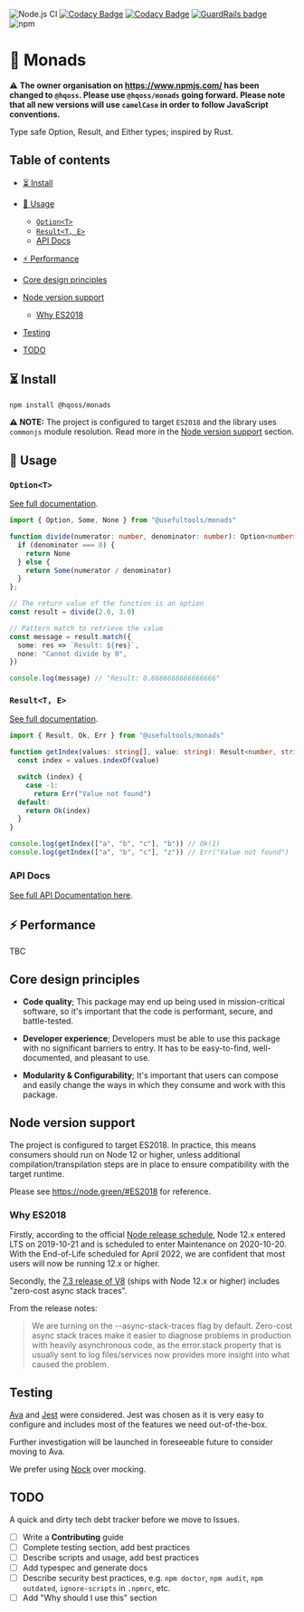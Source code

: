 ![Node.js CI](https://github.com/hqoss/monads/workflows/Node.js%20CI/badge.svg)
[![Codacy Badge](https://app.codacy.com/project/badge/Grade/afa382493ae441b3824f4d409438d90b)](https://www.codacy.com/gh/hqoss/monads?utm_source=github.com&utm_medium=referral&utm_content=hqoss/monads&utm_campaign=Badge_Grade)
[![Codacy Badge](https://app.codacy.com/project/badge/Coverage/afa382493ae441b3824f4d409438d90b)](https://www.codacy.com/gh/hqoss/monads?utm_source=github.com&utm_medium=referral&utm_content=hqoss/monads&utm_campaign=Badge_Coverage)
[![GuardRails badge](https://badges.guardrails.io/hqoss/monads.svg?token=14bca43cc8b71d3659ac85cfb0bf590ca88a6d9f09216c2aff0d1b870de404ee&provider=github)](https://dashboard.guardrails.io/gh/hqoss/36606)
![npm](https://img.shields.io/npm/v/@hqoss/monads)

# 👻 Monads

⚠️ **The owner organisation on <https://www.npmjs.com/> has been changed to `@hqoss`. Please use `@hqoss/monads` going forward. Please note that all new versions will use `camelCase` in order to follow JavaScript conventions.**

Type safe Option, Result, and Either types; inspired by Rust.

## Table of contents

-   [⏳ Install](#-install)

-   [📝 Usage](#-usage)

    -   [`Option<T>`](#optiont)
    -   [`Result<T, E>`](#resultt-e)
    -   [API Docs](#api-docs)

-   [⚡️ Performance](#️-performance)

-   [Core design principles](#core-design-principles)

-   [Node version support](#node-version-support)

    -   [Why ES2018](#why-es2018)

-   [Testing](#testing)

-   [TODO](#todo)

## ⏳ Install

```bash
npm install @hqoss/monads
```

**⚠️ NOTE:** The project is configured to target `ES2018` and the library uses `commonjs` module resolution. Read more in the [Node version support](#node-version-support) section.

## 📝 Usage

### `Option<T>`

[See full documentation](./src/option).

```typescript
import { Option, Some, None } from "@usefultools/monads"

function divide(numerator: number, denominator: number): Option<number> {
  if (denominator === 0) {
    return None
  } else {
    return Some(numerator / denominator)
  }
};

// The return value of the function is an option
const result = divide(2.0, 3.0)

// Pattern match to retrieve the value
const message = result.match({
  some: res => `Result: ${res}`,
  none: "Cannot divide by 0",
})

console.log(message) // "Result: 0.6666666666666666"
```

### `Result<T, E>`

[See full documentation](./src/result).

```typescript
import { Result, Ok, Err } from "@usefultools/monads"

function getIndex(values: string[], value: string): Result<number, string> {
  const index = values.indexOf(value)

  switch (index) {
    case -1:
      return Err("Value not found")
  default:
    return Ok(index)
  }
}

console.log(getIndex(["a", "b", "c"], "b")) // Ok(1)
console.log(getIndex(["a", "b", "c"], "z")) // Err("Value not found")
```

### API Docs

[See full API Documentation here](docs/globals.md).

## ⚡️ Performance

TBC

## Core design principles

-   **Code quality**; This package may end up being used in mission-critical software, so it's important that the code is performant, secure, and battle-tested.

-   **Developer experience**; Developers must be able to use this package with no significant barriers to entry. It has to be easy-to-find, well-documented, and pleasant to use.

-   **Modularity & Configurability**; It's important that users can compose and easily change the ways in which they consume and work with this package.

## Node version support

The project is configured to target ES2018. In practice, this means consumers should run on Node 12 or higher, unless additional compilation/transpilation steps are in place to ensure compatibility with the target runtime.

Please see <https://node.green/#ES2018> for reference.

### Why ES2018

Firstly, according to the official [Node release schedule](https://github.com/nodejs/Release), Node 12.x entered LTS on 2019-10-21 and is scheduled to enter Maintenance on 2020-10-20. With the End-of-Life scheduled for April 2022, we are confident that most users will now be running 12.x or higher.

Secondly, the [7.3 release of V8](https://v8.dev/blog/v8-release-73) (ships with Node 12.x or higher) includes "zero-cost async stack traces".

From the release notes:

> We are turning on the --async-stack-traces flag by default. Zero-cost async stack traces make it easier to diagnose problems in production with heavily asynchronous code, as the error.stack property that is usually sent to log files/services now provides more insight into what caused the problem.

## Testing

[Ava](https://github.com/avajs/ava) and [Jest](https://jestjs.io/) were considered. Jest was chosen as it is very easy to configure and includes most of the features we need out-of-the-box.

Further investigation will be launched in foreseeable future to consider moving to Ava.

We prefer using [Nock](https://github.com/nock/nock) over mocking.

## TODO

A quick and dirty tech debt tracker before we move to Issues.

-   [ ] Write a **Contributing** guide
-   [ ] Complete testing section, add best practices
-   [ ] Describe scripts and usage, add best practices
-   [ ] Add typespec and generate docs
-   [ ] Describe security best practices, e.g. `npm doctor`, `npm audit`, `npm outdated`, `ignore-scripts` in `.npmrc`, etc.
-   [ ] Add "Why should I use this" section
